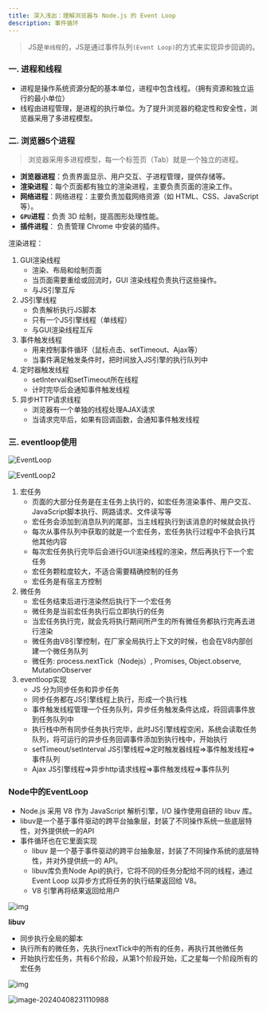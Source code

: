 ```yaml
---
title: 深入浅出：理解浏览器与 Node.js 的 Event Loop
description: 事件循环
---
```


> JS是`单线程`的，JS是通过事件队列`(Event Loop)`的方式来实现异步回调的。

### 一. 进程和线程

- 进程是操作系统资源分配的基本单位，进程中包含线程。（拥有资源和独立运行的最小单位）
- 线程由进程管理，是进程的执行单位。为了提升浏览器的稳定性和安全性，浏览器采用了多进程模型。

### 二. 浏览器5个进程

> 浏览器采用多进程模型，每一个标签页（Tab）就是一个独立的进程。

- **浏览器进程**：负责界面显示、用户交互、子进程管理，提供存储等。
- **渲染进程**：每个页面都有独立的渲染进程，主要负责页面的渲染工作。
- **网络进程**：网络进程：主要负责加载网络资源（如 HTML、CSS、JavaScript 等）。
- **`GPU`进程**：负责 3D 绘制，提高图形处理性能。
- **插件进程**： 负责管理 Chrome 中安装的插件。

渲染进程：

1. GUI渲染线程
   - 渲染、布局和绘制页面
   - 当页面需要重绘或回流时，GUI 渲染线程负责执行这些操作。
   - 与JS引擎互斥
2. JS引擎线程
   - 负责解析执行JS脚本
   - 只有一个JS引擎线程（单线程）
   - 与GUI渲染线程互斥
3. 事件触发线程
   - 用来控制事件循环（鼠标点击、setTimeout、Ajax等）
   - 当事件满足触发条件时，把时间放入JS引擎的执行队列中
4. 定时器触发线程
   - setInterval和setTimeout所在线程
   - 计时完毕后会通知事件触发线程
5. 异步HTTP请求线程
   - 浏览器有一个单独的线程处理AJAX请求
   - 当请求完毕后，如果有回调函数，会通知事件触发线程

### 三. eventloop使用

![EventLoop](https://p.ipic.vip/fpbyv1.jpg)

![EventLoop2](https://p.ipic.vip/x2i3vn.jpg)

1. 宏任务
   - 页面的大部分任务是在主任务上执行的，如宏任务渲染事件、用户交互、JavaScript脚本执行、网路请求、文件读写等
   - 宏任务会添加到消息队列的尾部，当主线程执行到该消息的时候就会执行
   - 每次从事件队列中获取的就是一个宏任务，宏任务执行过程中不会执行其他其他内容
   - 每次宏任务执行完毕后会进行GUI渲染线程的渲染，然后再执行下一个宏任务
   - 宏任务颗粒度较大，不适合需要精确控制的任务
   - 宏任务是有宿主方控制
2. 微任务
   - 宏任务结束后进行渲染然后执行下一个宏任务
   - 微任务是当前宏任务执行后立即执行的任务
   - 当宏任务执行完，就会先将执行期间所产生的所有微任务都执行完再去进行渲染
   - 微任务由V8引擎控制，在厂家全局执行上下文的时候，也会在V8内部创建一个微任务队列
   - 微任务: process.nextTick（Nodejs）, Promises, Object.observe, MutationObserver
3. eventloop实现
   - JS 分为同步任务和异步任务
   - 同步任务都在JS引擎线程上执行，形成一个执行栈
   - 事件触发线程管理一个任务队列，异步任务触发条件达成，将回调事件放到任务队列中
   - 执行栈中所有同步任务执行完毕，此时JS引擎线程空闲，系统会读取任务队列，将可运行的异步任务回调事件添加到执行栈中，开始执行
   - setTimeout/setInterval JS引擎线程=>定时触发器线程=>事件触发线程=>事件队列
   - Ajax JS引擎线程=>异步http请求线程=>事件触发线程=>事件队列

### Node中的EventLoop

- Node.js 采用 V8 作为 JavaScript 解析引擎，I/O 操作使用自研的 libuv 库。
- libuv是一个基于事件驱动的跨平台抽象层，封装了不同操作系统一些底层特性，对外提供统一的API
- 事件循环也在它里面实现
  - libuv 是一个基于事件驱动的跨平台抽象层，封装了不同操作系统的底层特性，并对外提供统一的 API。
  - libuv库负责Node Api的执行，它将不同的任务分配给不同的线程，通过 Event Loop 以异步方式将任务的执行结果返回给 V8。
  - V8 引擎再将结果返回给用户

![img](https://p.ipic.vip/rytk1w.jpg)

**libuv**

- 同步执行全局的脚本
- 执行所有的微任务，先执行nextTick中的所有的任务，再执行其他微任务
- 开始执行宏任务，共有6个阶段，从第1个阶段开始，汇之星每一个阶段所有的宏任务

![img](https://p.ipic.vip/g5wxt5.png)

![image-20240408231110988](https://p.ipic.vip/xcvrzs.png)
